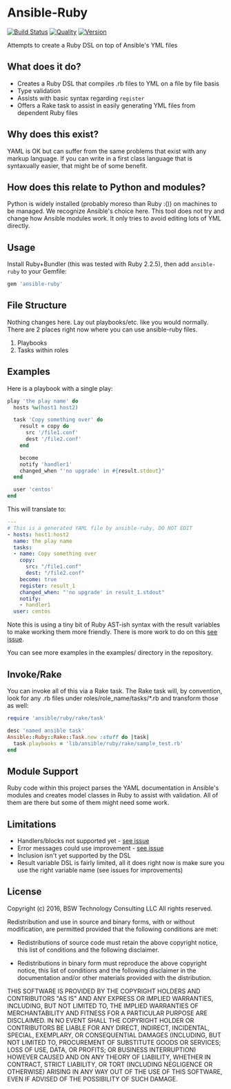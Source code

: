 # Ansible-Ruby

[![Build Status](http://img.shields.io/travis/wied03/ansible-ruby/master.svg?style=flat)](http://travis-ci.org/wied03/ansible-ruby)
[![Quality](http://img.shields.io/codeclimate/github/wied03/ansible-ruby.svg?style=flat-square)](https://codeclimate.com/github/wied03/ansible-ruby)
[![Version](http://img.shields.io/gem/v/ansible-ruby.svg?style=flat-square)](https://rubygems.org/gems/ansible-ruby)

Attempts to create a Ruby DSL on top of Ansible's YML files

## What does it do?
* Creates a Ruby DSL that compiles .rb files to YML on a file by file basis
* Type validation
* Assists with basic syntax regarding `register`
* Offers a Rake task to assist in easily generating YML files from dependent Ruby files

## Why does this exist?
YAML is OK but can suffer from the same problems that exist with any markup language. If you can write in a first class language that is syntaxually easier, that might be of some benefit.

## How does this relate to Python and modules?
Python is widely installed (probably moreso than Ruby :()) on machines to be managed. We recognize Ansible's choice here. This tool does not try and change how Ansible modules work. It only tries to avoid editing lots of YML directly.

## Usage

Install Ruby+Bundler (this was tested with Ruby 2.2.5), then add `ansible-ruby` to your Gemfile:

```ruby
gem 'ansible-ruby'
```

## File Structure

Nothing changes here. Lay out playbooks/etc. like you would normally. There are 2 places right now where you can use ansible-ruby files.

1. Playbooks
2. Tasks within roles

## Examples
Here is a playbook with a single play:
```ruby
play 'the play name' do
  hosts %w(host1 host2)

  task 'Copy something over' do
    result = copy do
      src '/file1.conf'
      dest '/file2.conf'
    end

    become
    notify 'handler1'
    changed_when "'no upgrade' in #{result.stdout}"
  end

  user 'centos'
end
```

This will translate to:
```yml
---
# This is a generated YAML file by ansible-ruby, DO NOT EDIT
- hosts: host1:host2
  name: the play name
  tasks:
  - name: Copy something over
    copy:
      src: "/file1.conf"
      dest: "/file2.conf"
    become: true
    register: result_1
    changed_when: "'no upgrade' in result_1.stdout"
    notify:
    - handler1
  user: centos
```

Note this is using a tiny bit of Ruby AST-ish syntax with the result variables to make working them more friendly. There is more work to do on this [see issue](https://github.com/wied03/ansible-ruby/issues/5).

You can see more examples in the examples/ directory in the repository.

## Invoke/Rake

You can invoke all of this via a Rake task. The Rake task will, by convention, look for any .rb files under roles/role_name/tasks/*.rb and transform those as well:

```ruby
require 'ansible/ruby/rake/task'

desc 'named ansible task'
Ansible::Ruby::Rake::Task.new :stuff do |task|
  task.playbooks = 'lib/ansible/ruby/rake/sample_test.rb'
end
```

## Module Support

Ruby code within this project parses the YAML documentation in Ansible's modules and creates model classes in Ruby to assist with validation. All of them are there but some of them might need some work.

## Limitations

* Handlers/blocks not supported yet - [see issue](https://github.com/wied03/ansible-ruby/issues/15)
* Error messages could use improvement - [see issue](https://github.com/wied03/ansible-ruby/issues/7)
* Inclusion isn't yet supported by the DSL
* Result variable DSL is fairly limited, all it does right now is make sure you use the right variable name (see issues for improvements) 

## License
Copyright (c) 2016, BSW Technology Consulting LLC
All rights reserved.

Redistribution and use in source and binary forms, with or without
modification, are permitted provided that the following conditions are met:

* Redistributions of source code must retain the above copyright notice, this
  list of conditions and the following disclaimer.

* Redistributions in binary form must reproduce the above copyright notice,
  this list of conditions and the following disclaimer in the documentation
  and/or other materials provided with the distribution.

THIS SOFTWARE IS PROVIDED BY THE COPYRIGHT HOLDERS AND CONTRIBUTORS "AS IS"
AND ANY EXPRESS OR IMPLIED WARRANTIES, INCLUDING, BUT NOT LIMITED TO, THE
IMPLIED WARRANTIES OF MERCHANTABILITY AND FITNESS FOR A PARTICULAR PURPOSE ARE
DISCLAIMED. IN NO EVENT SHALL THE COPYRIGHT HOLDER OR CONTRIBUTORS BE LIABLE
FOR ANY DIRECT, INDIRECT, INCIDENTAL, SPECIAL, EXEMPLARY, OR CONSEQUENTIAL
DAMAGES (INCLUDING, BUT NOT LIMITED TO, PROCUREMENT OF SUBSTITUTE GOODS OR
SERVICES; LOSS OF USE, DATA, OR PROFITS; OR BUSINESS INTERRUPTION) HOWEVER
CAUSED AND ON ANY THEORY OF LIABILITY, WHETHER IN CONTRACT, STRICT LIABILITY,
OR TORT (INCLUDING NEGLIGENCE OR OTHERWISE) ARISING IN ANY WAY OUT OF THE USE
OF THIS SOFTWARE, EVEN IF ADVISED OF THE POSSIBILITY OF SUCH DAMAGE.

